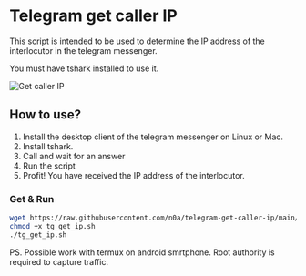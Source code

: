 # Telegram get caller IP

This script is intended to be used to determine the IP address of the interlocutor in the telegram messenger. 

You must have tshark installed to use it.

![Get caller IP](https://i.imgur.com/2Qlc3Kt.png)

## How to use?

1. Install the desktop client of the telegram messenger on Linux or Mac.
2. Install tshark.
3. Call and wait for an answer
4. Run the script
5. Profit! You have received the IP address of the interlocutor.

### Get & Run

```sh
wget https://raw.githubusercontent.com/n0a/telegram-get-caller-ip/main/tg_get_ip.sh 
chmod +x tg_get_ip.sh
./tg_get_ip.sh
```

PS. Possible work with termux on android smrtphone. Root authority is required to capture traffic.

